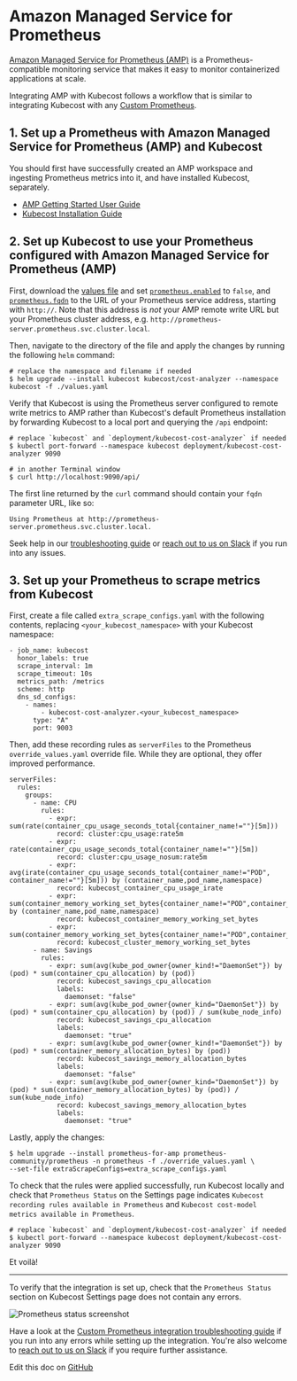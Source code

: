 Amazon Managed Service for Prometheus
==================

[Amazon Managed Service for Prometheus (AMP)](https://docs.aws.amazon.com/prometheus/index.html) is a Prometheus-compatible monitoring service that makes it easy to monitor containerized applications at scale.

Integrating AMP with Kubecost follows a workflow that is similar to integrating Kubecost with any [Custom Prometheus](https://docs.kubecost.com/custom-prom.html).

## 1. Set up a Prometheus with Amazon Managed Service for Prometheus (AMP) and Kubecost

You should first have successfully created an AMP workspace and ingesting Prometheus metrics into it, and have installed Kubecost, separately.

- [AMP Getting Started User Guide](https://docs.aws.amazon.com/prometheus/latest/userguide/AMP-getting-started.html)
- [Kubecost Installation Guide](https://docs.kubecost.com/install)

## 2. Set up Kubecost to use your Prometheus configured with Amazon Managed Service for Prometheus (AMP)

First, download the [values file](https://github.com/kubecost/cost-analyzer-helm-chart/blob/master/cost-analyzer/values.yaml) and set [`prometheus.enabled`](https://github.com/kubecost/cost-analyzer-helm-chart/blob/master/cost-analyzer/values.yaml#L4) to `false`, and [`prometheus.fqdn`](https://github.com/kubecost/cost-analyzer-helm-chart/blob/master/cost-analyzer/values.yaml#L5) to the URL of your Prometheus service address, starting with `http://`. Note that this address is _not_ your AMP remote write URL but your Prometheus cluster address, e.g. `http://prometheus-server.prometheus.svc.cluster.local`.

Then, navigate to the directory of the file and apply the changes by running the following `helm` command:

```
# replace the namespace and filename if needed
$ helm upgrade --install kubecost kubecost/cost-analyzer --namespace kubecost -f ./values.yaml
```

Verify that Kubecost is using the Prometheus server configured to remote write metrics to AMP rather than Kubecost's default Prometheus installation by forwarding Kubecost to a local port and querying the `/api` endpoint:

```
# replace `kubecost` and `deployment/kubecost-cost-analyzer` if needed
$ kubectl port-forward --namespace kubecost deployment/kubecost-cost-analyzer 9090

# in another Terminal window
$ curl http://localhost:9090/api/
```

The first line returned by the `curl` command should contain your `fqdn` parameter URL, like so:

```
Using Prometheus at http://prometheus-server.prometheus.svc.cluster.local.
```

Seek help in our [troubleshooting guide](https://docs.kubecost.com/custom-prom.html#troubleshooting-issues) or [reach out to us on Slack](https://join.slack.com/t/kubecost/shared_invite/enQtNTA2MjQ1NDUyODE5LWFjYzIzNWE4MDkzMmUyZGU4NjkwMzMyMjIyM2E0NGNmYjExZjBiNjk1YzY5ZDI0ZTNhZDg4NjlkMGRkYzFlZTU) if you run into any issues.

## 3. Set up your Prometheus to scrape metrics from Kubecost

First, create a file called `extra_scrape_configs.yaml` with the following contents, replacing `<your_kubecost_namespace>` with your Kubecost namespace:

```
- job_name: kubecost
  honor_labels: true
  scrape_interval: 1m
  scrape_timeout: 10s
  metrics_path: /metrics
  scheme: http
  dns_sd_configs:
    - names:
        - kubecost-cost-analyzer.<your_kubecost_namespace>
      type: "A"
      port: 9003

```

Then, add these recording rules as `serverFiles` to the Prometheus `override_values.yaml` override file. While they are optional, they offer improved performance.

```
serverFiles:
  rules:
    groups:
      - name: CPU
        rules:
          - expr: sum(rate(container_cpu_usage_seconds_total{container_name!=""}[5m]))
            record: cluster:cpu_usage:rate5m
          - expr: rate(container_cpu_usage_seconds_total{container_name!=""}[5m])
            record: cluster:cpu_usage_nosum:rate5m
          - expr: avg(irate(container_cpu_usage_seconds_total{container_name!="POD", container_name!=""}[5m])) by (container_name,pod_name,namespace)
            record: kubecost_container_cpu_usage_irate
          - expr: sum(container_memory_working_set_bytes{container_name!="POD",container_name!=""}) by (container_name,pod_name,namespace)
            record: kubecost_container_memory_working_set_bytes
          - expr: sum(container_memory_working_set_bytes{container_name!="POD",container_name!=""})
            record: kubecost_cluster_memory_working_set_bytes
      - name: Savings
        rules:
          - expr: sum(avg(kube_pod_owner{owner_kind!="DaemonSet"}) by (pod) * sum(container_cpu_allocation) by (pod))
            record: kubecost_savings_cpu_allocation
            labels:
              daemonset: "false"
          - expr: sum(avg(kube_pod_owner{owner_kind="DaemonSet"}) by (pod) * sum(container_cpu_allocation) by (pod)) / sum(kube_node_info)
            record: kubecost_savings_cpu_allocation
            labels:
              daemonset: "true"
          - expr: sum(avg(kube_pod_owner{owner_kind!="DaemonSet"}) by (pod) * sum(container_memory_allocation_bytes) by (pod))
            record: kubecost_savings_memory_allocation_bytes
            labels:
              daemonset: "false"
          - expr: sum(avg(kube_pod_owner{owner_kind="DaemonSet"}) by (pod) * sum(container_memory_allocation_bytes) by (pod)) / sum(kube_node_info)
            record: kubecost_savings_memory_allocation_bytes
            labels:
              daemonset: "true"
```

Lastly, apply the changes:

```
$ helm upgrade --install prometheus-for-amp prometheus-community/prometheus -n prometheus -f ./override_values.yaml \
--set-file extraScrapeConfigs=extra_scrape_configs.yaml
```

To check that the rules were applied successfully, run Kubecost locally and check that `Prometheus Status` on the Settings page indicates `Kubecost recording rules available in Prometheus` and `Kubecost cost-model metrics available in Prometheus`.

```
# replace `kubecost` and `deployment/kubecost-cost-analyzer` if needed
$ kubectl port-forward --namespace kubecost deployment/kubecost-cost-analyzer 9090
```

Et voilà!

---

To verify that the integration is set up, check that the `Prometheus Status` section on Kubecost Settings page does not contain any errors.

![Prometheus status screenshot](https://user-images.githubusercontent.com/22844059/132998278-fd388e9a-8d61-4b8b-ad1c-0e52f17ca251.png)

Have a look at the [Custom Prometheus integration troubleshooting guide](https://docs.kubecost.com/custom-prom.html#troubleshooting-issues) if you run into any errors while setting up the integration. You're also welcome to [reach out to us on Slack](https://join.slack.com/t/kubecost/shared_invite/enQtNTA2MjQ1NDUyODE5LWFjYzIzNWE4MDkzMmUyZGU4NjkwMzMyMjIyM2E0NGNmYjExZjBiNjk1YzY5ZDI0ZTNhZDg4NjlkMGRkYzFlZTU) if you require further assistance.

Edit this doc on [GitHub](https://github.com/kubecost/docs/blob/main/aws-amp-integration.md)


<!--- {"article":"4409859798679","section":"4402829036567","permissiongroup":"1500001277122"} --->
